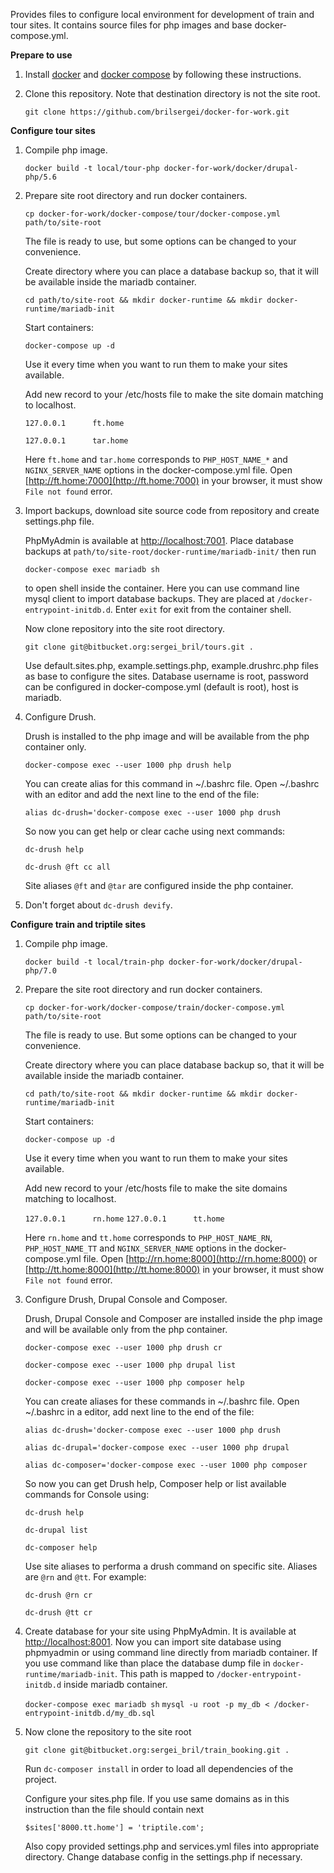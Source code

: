 Provides files to configure local environment for development of train and tour sites.
It contains source files for php images and base docker-compose.yml.

**Prepare to use**

1. Install [docker](https://docs.docker.com/engine/installation/linux/ubuntulinux/) and [docker compose](https://docs.docker.com/compose/install/) by following these instructions.

2. Clone this repository. Note that destination directory is not the site root.
  
    `git clone https://github.com/brilsergei/docker-for-work.git`

**Configure tour sites**

1. Compile php image.
    
    `docker build -t local/tour-php docker-for-work/docker/drupal-php/5.6`
    
2. Prepare site root directory and run docker containers.

    `cp docker-for-work/docker-compose/tour/docker-compose.yml path/to/site-root`
    
    The file is ready to use, but some options can be changed to your convenience.
    
    Create directory where you can place a database backup so, that it will be available inside the mariadb container.
    
    `cd path/to/site-root && mkdir docker-runtime && mkdir docker-runtime/mariadb-init`
    
    Start containers:
    
    `docker-compose up -d`
    
    Use it every time when you want to run them to make your sites available.
    
    Add new record to your /etc/hosts file to make the site domain matching to localhost.
    
    `127.0.0.1      ft.home`
    
    `127.0.0.1      tar.home`
    
    Here `ft.home` and `tar.home` corresponds to `PHP_HOST_NAME_*` and `NGINX_SERVER_NAME` options in the docker-compose.yml file.
    Open [http://ft.home:7000](http://ft.home:7000) in your browser, it must show `File not found` error.
    
3. Import backups, download site source code from repository and create settings.php file.

    PhpMyAdmin is available at [http://localhost:7001](http://localhost:7001). Place database backups at `path/to/site-root/docker-runtime/mariadb-init/` then run
    
    `docker-compose exec mariadb sh`
    
    to open shell inside the container. Here you can use command line mysql client to import database backups.
    They are placed at `/docker-entrypoint-initdb.d`. Enter `exit` for exit from the container shell.
    
    Now clone repository into the site root directory.

    `git clone git@bitbucket.org:sergei_bril/tours.git .`
    
    Use default.sites.php, example.settings.php, example.drushrc.php files as base to configure the sites. Database username is root, password can be configured in docker-compose.yml (default is root), host is mariadb.
    
4. Configure Drush.

    Drush is installed to the php image and will be available from the php container only.

    `docker-compose exec --user 1000 php drush help`
    
    You can create alias for this command in ~/.bashrc file. Open ~/.bashrc with an editor and add the next line to the end of the file:
    
    `alias dc-drush='docker-compose exec --user 1000 php drush`
    
    So now you can get help or clear cache using next commands:
    
    `dc-drush help`
    
    `dc-drush @ft cc all`
    
    Site aliases `@ft` and `@tar` are configured inside the php container.
    
5. Don't forget about `dc-drush devify`.
    
**Configure train and triptile sites**

1. Compile php image.
       
    `docker build -t local/train-php docker-for-work/docker/drupal-php/7.0`
       
2. Prepare the site root directory and run docker containers.

    `cp docker-for-work/docker-compose/train/docker-compose.yml path/to/site-root`
    
    The file is ready to use. But some options can be changed to your convenience.
    
    Create directory where you can place database backup so, that it will be available inside the mariadb container.
    
    `cd path/to/site-root && mkdir docker-runtime && mkdir docker-runtime/mariadb-init`
    
    Start containers:
    
    `docker-compose up -d`
    
    Use it every time when you want to run them to make your sites available.
    
    Add new record to your /etc/hosts file to make the site domains matching to localhost.
    
    `127.0.0.1      rn.home`
    `127.0.0.1      tt.home`
    
    Here `rn.home` and `tt.home` corresponds to `PHP_HOST_NAME_RN`, `PHP_HOST_NAME_TT` and `NGINX_SERVER_NAME` options in the docker-compose.yml file.
    Open [http://rn.home:8000](http://rn.home:8000) or [http://tt.home:8000](http://tt.home:8000) in your browser, it must show `File not found` error.
  
3. Configure Drush, Drupal Console and Composer.

    Drush, Drupal Console and Composer are installed inside the php image and will be available only from the php container.
   
   `docker-compose exec --user 1000 php drush cr`
   
   `docker-compose exec --user 1000 php drupal list`
   
   `docker-compose exec --user 1000 php composer help`
   
   You can create aliases for these commands in ~/.bashrc file. Open ~/.bashrc in a editor, add next line to the end of the file:
   
   `alias dc-drush='docker-compose exec --user 1000 php drush`
   
   `alias dc-drupal='docker-compose exec --user 1000 php drupal`
   
   `alias dc-composer='docker-compose exec --user 1000 php composer`
   
   So now you can get Drush help, Composer help or list available commands for Console using:
   
   `dc-drush help`
   
   `dc-drupal list`
   
   `dc-composer help`
   
   Use site aliases to performa a drush command on specific site. Aliases are `@rn` and `@tt`. For example:
   
   `dc-drush @rn cr`
   
   `dc-drush @tt cr`
   
4. Create database for your site using PhpMyAdmin. It is available at [http://localhost:8001](http://localhost:8001).
   Now you can import site database using phpmyadmin or using command line directly from mariadb container.
   If you use command like than place the database dump file in `docker-runtime/mariadb-init`. This path is mapped to
   `/docker-entrypoint-initdb.d` inside mariadb container.
   
   `docker-compose exec mariadb sh`
   `mysql -u root -p my_db < /docker-entrypoint-initdb.d/my_db.sql`
   
5. Now clone the repository to the site root

   `git clone git@bitbucket.org:sergei_bril/train_booking.git .`
   
   Run `dc-composer install` in order to load all dependencies of the project.
    
   Configure your sites.php file. If you use same domains as in this instruction than the file should contain next
   
   `$sites['8000.tt.home'] = 'triptile.com';`
     
   Also copy provided settings.php and services.yml files into appropriate directory. Change database config in the settings.php if necessary.
   